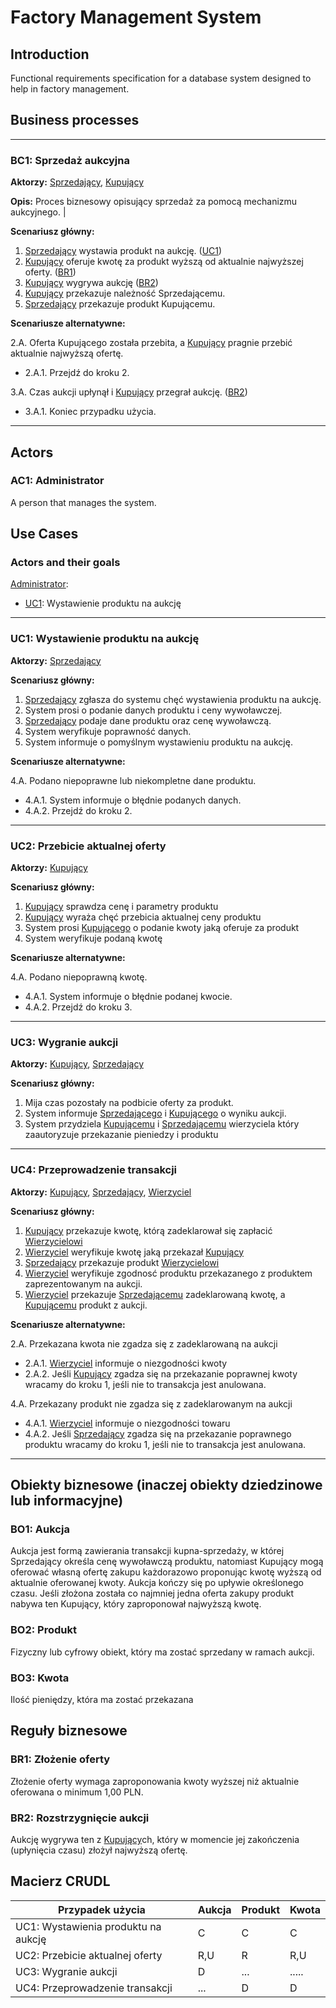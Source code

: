 # Factory Management System

## Introduction

Functional requirements specification for a database system designed to help in factory management.

## Business processes

---
<a id="bc1"></a>
### BC1: Sprzedaż aukcyjna 

**Aktorzy:** [Sprzedający](#ac1), [Kupujący](#ac2)

**Opis:** Proces biznesowy opisujący sprzedaż za pomocą mechanizmu aukcyjnego. |

**Scenariusz główny:**
1. [Sprzedający](#ac1) wystawia produkt na aukcję. ([UC1](#uc1))
2. [Kupujący](#ac2) oferuje kwotę za produkt wyższą od aktualnie najwyższej oferty. ([BR1](#br1))
3. [Kupujący](#ac2) wygrywa aukcję ([BR2](#br2))
4. [Kupujący](#ac2) przekazuje należność Sprzedającemu.
5. [Sprzedający](#ac1) przekazuje produkt Kupującemu.

**Scenariusze alternatywne:** 

2.A. Oferta Kupującego została przebita, a [Kupujący](#ac2) pragnie przebić aktualnie najwyższą ofertę.
* 2.A.1. Przejdź do kroku 2.

3.A. Czas aukcji upłynął i [Kupujący](#ac2) przegrał aukcję. ([BR2](#br2))
* 3.A.1. Koniec przypadku użycia.

---

## Actors

<a id="ac1"></a>
### AC1: Administrator

A person that manages the system.

## Use Cases

### Actors and their goals

[Administrator](#ac1):
* [UC1](#uc1): Wystawienie produktu na aukcję

---
<a id="uc1"></a>
### UC1: Wystawienie produktu na aukcję

**Aktorzy:** [Sprzedający](#ac1)

**Scenariusz główny:**
1. [Sprzedający](#ac1) zgłasza do systemu chęć wystawienia produktu na aukcję.
2. System prosi o podanie danych produktu i ceny wywoławczej.
3. [Sprzedający](#ac1) podaje dane produktu oraz cenę wywoławczą.
4. System weryfikuje poprawność danych.
5. System informuje o pomyślnym wystawieniu produktu na aukcję.

**Scenariusze alternatywne:** 

4.A. Podano niepoprawne lub niekompletne dane produktu.
* 4.A.1. System informuje o błędnie podanych danych.
* 4.A.2. Przejdź do kroku 2.

---

<a id="uc2"></a>
### UC2: Przebicie aktualnej oferty

**Aktorzy:** [Kupujący](#ac2)

**Scenariusz główny:**
1. [Kupujący](#ac2) sprawdza cenę i parametry produktu
2. [Kupujący](#ac2) wyraża chęć przebicia aktualnej ceny produktu
3. System prosi [Kupującego](#ac2) o podanie kwoty jaką oferuje za produkt
4. System weryfikuje podaną kwotę

**Scenariusze alternatywne:** 

4.A. Podano niepoprawną kwotę.
* 4.A.1. System informuje o błędnie podanej kwocie.
* 4.A.2. Przejdź do kroku 3.
---

<a id="uc3"></a>
### UC3: Wygranie aukcji

**Aktorzy:** [Kupujący](#ac2), [Sprzedający](#ac1)

**Scenariusz główny:**
1. Mija czas pozostały na podbicie oferty za produkt.
2. System informuje [Sprzedającego](#ac1) i [Kupującego](#ac2) o wyniku aukcji.
3. System przydziela [Kupującemu](#ac2) i [Sprzedającemu](#ac1) wierzyciela który zaautoryzuje przekazanie pieniedzy i produktu
---

<a id="uc4"></a>
### UC4: Przeprowadzenie transakcji

**Aktorzy:** [Kupujący](#ac2), [Sprzedający](#ac1), [Wierzyciel](#ac3)


**Scenariusz główny:**
1. [Kupujący](#ac2) przekazuje kwotę, którą zadeklarował się zapłacić [Wierzycielowi](#ac3)
2. [Wierzyciel](#ac3) weryfikuje kwotę jaką przekazał [Kupujący](#ac2)
3. [Sprzedający](#ac1) przekazuje produkt [Wierzycielowi](#ac3) 
4. [Wierzyciel](#ac3) weryfikuje zgodnosć produktu przekazanego z produktem zaprezentowanym na aukcji.
5. [Wierzyciel](#ac3) przekazuje [Sprzedającemu](#ac1) zadeklarowaną kwotę, a [Kupującemu](#ac2) produkt z aukcji.

**Scenariusze alternatywne:** 

2.A. Przekazana kwota nie zgadza się z zadeklarowaną na aukcji
* 2.A.1. [Wierzyciel](#ac3) informuje o niezgodności kwoty
* 2.A.2. Jeśli [Kupujący](#ac2) zgadza się na przekazanie poprawnej kwoty wracamy do kroku 1, jeśli nie to transakcja jest anulowana.

4.A. Przekazany produkt nie zgadza się z zadeklarowanym na aukcji
* 4.A.1. [Wierzyciel](#ac3) informuje o niezgodności towaru
* 4.A.2. Jeśli [Sprzedający](#ac1) zgadza się na przekazanie poprawnego produktu wracamy do kroku 1, jeśli nie to transakcja jest anulowana.
---

## Obiekty biznesowe (inaczej obiekty dziedzinowe lub informacyjne)

### BO1: Aukcja

Aukcja jest formą zawierania transakcji kupna-sprzedaży, w której Sprzedający określa cenę wywoławczą produktu, natomiast Kupujący mogą oferować własną ofertę zakupu każdorazowo proponując kwotę wyższą od aktualnie oferowanej kwoty. Aukcja kończy się po upływie określonego czasu. Jeśli złożona została co najmniej jedna oferta zakupy produkt nabywa ten Kupujący, który zaproponował najwyższą kwotę. 

### BO2: Produkt

Fizyczny lub cyfrowy obiekt, który ma zostać sprzedany w ramach aukcji.

### BO3: Kwota

Ilość pieniędzy, która ma zostać przekazana


## Reguły biznesowe

<a id="br1"></a>
### BR1: Złożenie oferty

Złożenie oferty wymaga zaproponowania kwoty wyższej niż aktualnie oferowana o minimum 1,00 PLN.


<a id="br2"></a>
### BR2: Rozstrzygnięcie aukcji

Aukcję wygrywa ten z [Kupujący](#ac2)ch, który w momencie jej zakończenia (upłynięcia czasu) złożył najwyższą ofertę.

## Macierz CRUDL


| Przypadek użycia                                  | Aukcja | Produkt | Kwota |
| ------------------------------------------------- | ------ | ------- | ------|
| UC1: Wystawienia produktu na aukcję               |    C   |    C    |    C  |
| UC2: Przebicie aktualnej oferty                   |  R,U   |    R    |  R,U  |
| UC3: Wygranie aukcji                              |    D   |  ...    | ..... |
| UC4: Przeprowadzenie transakcji                   |  ...   |    D    |    D  |


